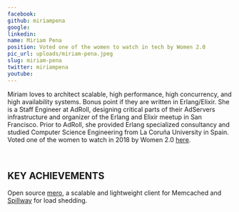 ```yaml
---
facebook: 
github: miriampena
google: 
linkedin: 
name: Miriam Pena
position: Voted one of the women to watch in tech by Women 2.0
pic_url: uploads/miriam-pena.jpeg
slug: miriam-pena
twitter: miriampena
youtube: 
---
```

<p>Miriam loves to architect scalable, high performance, high concurrency, and high availability systems. Bonus point if they are written in Erlang/Elixir. She is a Staff Engineer at AdRoll, designing critical parts of their AdServers infrastructure and organizer of the Erlang and Elixir meetup in San Francisco. Prior to AdRoll, she provided Erlang specialized consultancy and studied Computer Science Engineering from La Coru&ntilde;a University in Spain. Voted one of the women to watch in 2018 by Women 2.0 <a href="https://you.women2.com/12-inspiring-female-staff-engineers-to-watch-b487b39558e1">here</a>.</p>

<p>&nbsp;</p>

<h2>KEY ACHIEVEMENTS</h2>

<p>Open source <a href="https://github.com/adroll/mero">mero</a>, a scalable and lightweight client for Memcached and <a href="https://github.com/AdRoll/spillway">Spillway</a> for load shedding.</p>
